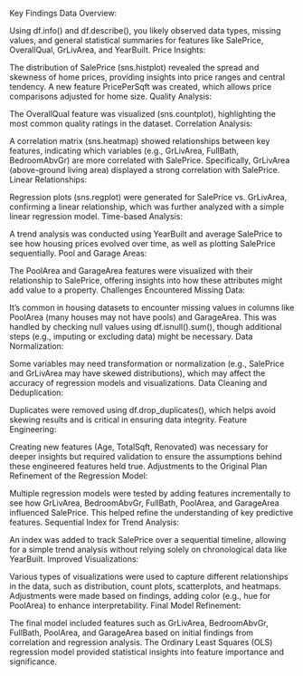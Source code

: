 Key Findings
Data Overview:

Using df.info() and df.describe(), you likely observed data types, missing values, and general statistical summaries for features like SalePrice, OverallQual, GrLivArea, and YearBuilt.
Price Insights:

The distribution of SalePrice (sns.histplot) revealed the spread and skewness of home prices, providing insights into price ranges and central tendency.
A new feature PricePerSqft was created, which allows price comparisons adjusted for home size.
Quality Analysis:

The OverallQual feature was visualized (sns.countplot), highlighting the most common quality ratings in the dataset.
Correlation Analysis:

A correlation matrix (sns.heatmap) showed relationships between key features, indicating which variables (e.g., GrLivArea, FullBath, BedroomAbvGr) are more correlated with SalePrice.
Specifically, GrLivArea (above-ground living area) displayed a strong correlation with SalePrice.
Linear Relationships:

Regression plots (sns.regplot) were generated for SalePrice vs. GrLivArea, confirming a linear relationship, which was further analyzed with a simple linear regression model.
Time-based Analysis:

A trend analysis was conducted using YearBuilt and average SalePrice to see how housing prices evolved over time, as well as plotting SalePrice sequentially.
Pool and Garage Areas:

The PoolArea and GarageArea features were visualized with their relationship to SalePrice, offering insights into how these attributes might add value to a property.
Challenges Encountered
Missing Data:

It’s common in housing datasets to encounter missing values in columns like PoolArea (many houses may not have pools) and GarageArea. This was handled by checking null values using df.isnull().sum(), though additional steps (e.g., imputing or excluding data) might be necessary.
Data Normalization:

Some variables may need transformation or normalization (e.g., SalePrice and GrLivArea may have skewed distributions), which may affect the accuracy of regression models and visualizations.
Data Cleaning and Deduplication:

Duplicates were removed using df.drop_duplicates(), which helps avoid skewing results and is critical in ensuring data integrity.
Feature Engineering:

Creating new features (Age, TotalSqft, Renovated) was necessary for deeper insights but required validation to ensure the assumptions behind these engineered features held true.
Adjustments to the Original Plan
Refinement of the Regression Model:

Multiple regression models were tested by adding features incrementally to see how GrLivArea, BedroomAbvGr, FullBath, PoolArea, and GarageArea influenced SalePrice. This helped refine the understanding of key predictive features.
Sequential Index for Trend Analysis:

An index was added to track SalePrice over a sequential timeline, allowing for a simple trend analysis without relying solely on chronological data like YearBuilt.
Improved Visualizations:

Various types of visualizations were used to capture different relationships in the data, such as distribution, count plots, scatterplots, and heatmaps. Adjustments were made based on findings, adding color (e.g., hue for PoolArea) to enhance interpretability.
Final Model Refinement:

The final model included features such as GrLivArea, BedroomAbvGr, FullBath, PoolArea, and GarageArea based on initial findings from correlation and regression analysis. The Ordinary Least Squares (OLS) regression model provided statistical insights into feature importance and significance.
